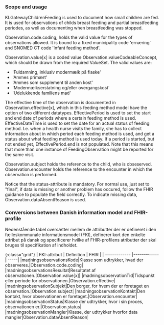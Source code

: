 ### Scope and usage
KLGatewayChildrenFeeding is used to document how small children are fed. It is used for observations of childs breast feeding and partial breastfeeding periodes, as well as documenting when breastfeeding was stopped.

 Observation.code.coding, holds the valid value for the types of observations allowed. It is bound to a fixed municipality code 'ernæring' and SNOMED CT code 'Infant feeding method'.

Observation.value[x] is a coded value Observation.valueCodeableConcept, which should be drawn from the required ValueSet. The valid values are:
* 'Fuldamning, inklusiv modermælk på flaske'
* 'Ammes primært'
* 'Ammes som supplement til anden kost'
* 'Modermælkserstatning og/eller overgangskost'
* 'Udelukkende familiens mad'

The effective time of the observation is documented in Observation.effective[x], which in this feeding method model have the option of two different datatypes. EffectivePeriod is used to set the start and end date of periods where a certain feeding method is used. EffectiveDateTime is used to set the date for an actual status of feeding method. I.e. when a health nurse visits the family, she has to collect information about in which period each feeding method is used, and get a status about what feeding method is used today. If a period is started, but not ended yet, EffectivePeriod.end is not populated. Note that this means that more than one instance of FeedingObservation might be reported for the same visit.

Observation.subject holds the reference to the child, who is obseserved. Observation.encounter holds the reference to the encounter in which the observation is performed.

Notice that the status-attribute is mandatory. For normal use, just set to "final", if data is missing or another problem has occured, follow the FHIR guidance to populate the field correctly. To indicate missing data, Observation.dataAbsentReason is used. 

### Conversions between Danish information model and FHIR-profile

Nedenstående tabel oversætter mellem de attributter der er defineret i den fælleskommunale informationsmodel (FKI), definerer kort den enkelte attribut på dansk og specificerer hvilke af FHIR-profilens atributter der skal bruges til specifikation af indholdet. 

{:class="grid"}
|   FKI-attribut      | Definition        | FHIR  |
| ------------- |-------------| -----|
|madningsobservationsKode|Klasse som udtrykker, hvad der observeres.|Observation.code.coding|
|madningsobservationsResultat|Resultatet af observationen.|Observation.value[x]|
|madningsobservationTid|Tidspunkt eller periode for observationen.|Observation.effective|
|madningsobservationSubjekt|Den borger, for hvem der er foretaget en observation.|Observation.subject|
|madningsobservationKontakt|Den kontakt, hvor observationen er foretaget.|Observation.encounter|
|madningsobservationStatus|Klasse der udtrykker, hvor i sin proces, observationen er.|Observation.status|
|madningsobservationMangler|Klasse, der udtrykker hvorfor data mangler|Observation.dataAbsentReason|
